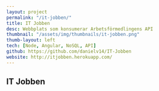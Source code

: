```yaml
---
layout: project
permalink: "/it-jobben/"
title: IT Jobben
desc: Webbplats som konsumerar Arbetsförmedlingens API
thumbnail: "/assets/img/thumbnails/it-jobben.png"
thumb-layout: left
tech: [Node, Angular, NoSQL, API]
github: https://github.com/danielv14/IT-Jobben
website: http://itjobben.herokuapp.com/
---
```

## IT Jobben

